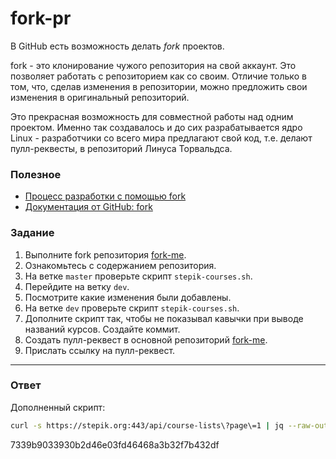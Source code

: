 # fork-pr

В GitHub есть возможность делать _fork_ проектов.

fork - это клонирование чужого репозитория на свой аккаунт. Это позволяет работать с репозиторием как со своим. Отличие только в том, что, сделав изменения в репозитории, можно предложить свои изменения в оригинальный репозиторий.

Это прекрасная возможность для совместной работы над одним проектом. Именно так создавалось и до сих разрабатывается ядро Linux - разработчики со всего мира предлагают свой код, т.е. делают пулл-реквесты, в репозиторий Линуса Торвальдса.

### Полезное

- [Процесс разработки с помощью fork](https://www.atlassian.com/git/tutorials/comparing-workflows/forking-workflow)
- [Документация от GitHub: fork](https://docs.github.com/en/get-started/quickstart/fork-a-repo)

### Задание

1. Выполните fork репозитория [fork-me](https://github.com/jusan-singularity/fork-me/).
2. Ознакомьтесь с содержанием репозитория.
3. На ветке `master` проверьте скрипт `stepik-courses.sh`.
4. Перейдите на ветку `dev`.
5. Посмотрите какие изменения были добавлены.
6. На ветке `dev` проверьте скрипт `stepik-courses.sh`.
7. Дополните скрипт так, чтобы не показывал кавычки при выводе названий курсов. Создайте коммит.
8. Создать пулл-реквест в основной репозиторий [fork-me](https://github.com/jusan-singularity/fork-me/).
9. Прислать ссылку на пулл-реквест.

---

### Ответ

Дополненный скрипт:

```bash
curl -s https://stepik.org:443/api/course-lists\?page\=1 | jq --raw-output '."course-lists"[].title'
```
7339b9033930b2d46e03fd46468a3b32f7b432df

